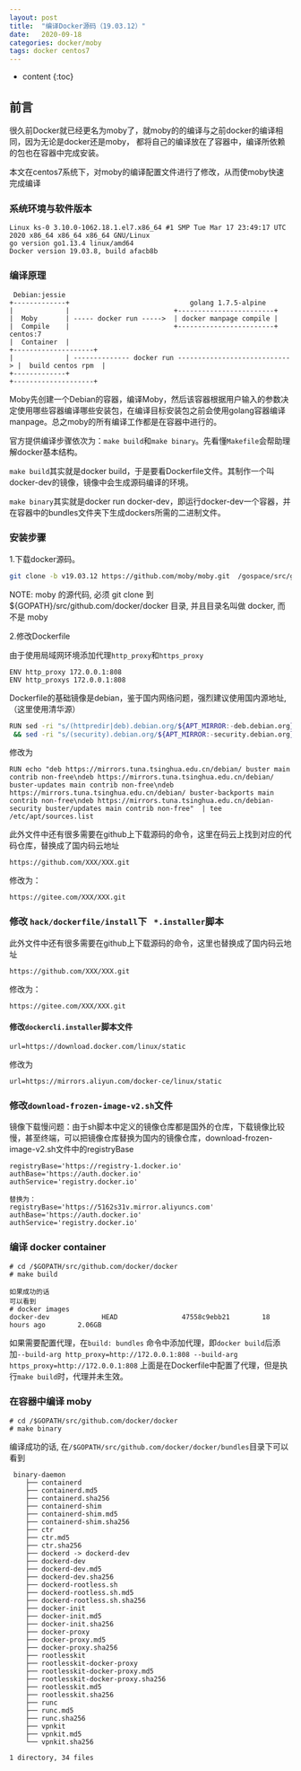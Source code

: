 ```yaml
---
layout: post
title:  "编译Docker源码（19.03.12）"
date:   2020-09-18
categories: docker/moby
tags: docker centos7
---
```


* content
{:toc}



## 前言

很久前Docker就已经更名为moby了，就moby的的编译与之前docker的编译相同，因为无论是docker还是moby，
都将自己的编译放在了容器中，编译所依赖的包也在容器中完成安装。

本文在centos7系统下，对moby的编译配置文件进行了修改，从而使moby快速完成编译


### 系统环境与软件版本

```properties
Linux ks-0 3.10.0-1062.18.1.el7.x86_64 #1 SMP Tue Mar 17 23:49:17 UTC 2020 x86_64 x86_64 x86_64 GNU/Linux
go version go1.13.4 linux/amd64
Docker version 19.03.8, build afacb8b
```
### 编译原理

```properties
 Debian:jessie
+-------------+                              golang 1.7.5-alpine
|             |                          +------------------------+ 
|  Moby       | ----- docker run ----->  | docker manpage compile |
|  Compile    |                          +------------------------+             centos:7
|  Container  |                                                         +--------------------+
|             | -------------- docker run ----------------------------> |  build centos rpm  |                           
+-------------+                                                         +--------------------+
```
Moby先创建一个Debian的容器，编译Moby，然后该容器根据用户输入的参数决定使用哪些容器编译哪些安装包，在编译目标安装包之前会使用golang容器编译manpage。总之moby的所有编译工作都是在容器中进行的。

官方提供编译步骤依次为：`make build`和`make binary`。先看懂`Makefile`会帮助理解docker基本结构。

`make build`其实就是docker build，于是要看Dockerfile文件。其制作一个叫docker-dev的镜像，镜像中会生成源码编译的环境。

`make binary`其实就是docker run docker-dev，即运行docker-dev一个容器，并在容器中的bundles文件夹下生成dockers所需的二进制文件。
### 安装步骤


1.下载docker源码。
```bash
git clone -b v19.03.12 https://github.com/moby/moby.git  /gospace/src/github.com/docker/docker 
```
NOTE: moby 的源代码, 必须 git clone 到  ${GOPATH}/src/github.com/docker/docker 目录, 并且目录名叫做 docker, 而不是 moby

2.修改Dockerfile

由于使用局域网环境添加代理`http_proxy`和`https_proxy`
```properties
ENV http_proxy 172.0.0.1:808
ENV http_proxys 172.0.0.1:808
```

Dockerfile的基础镜像是debian，鉴于国内网络问题，强烈建议使用国内源地址,（这里使用清华源）
```bash
RUN sed -ri "s/(httpredir|deb).debian.org/${APT_MIRROR:-deb.debian.org}/g" /etc/apt/sources.list \
 && sed -ri "s/(security).debian.org/${APT_MIRROR:-security.debian.org}/g" /etc/apt/sources.list
```
修改为
```properties
RUN echo "deb https://mirrors.tuna.tsinghua.edu.cn/debian/ buster main contrib non-free\ndeb https://mirrors.tuna.tsinghua.edu.cn/debian/ buster-updates main contrib non-free\ndeb https://mirrors.tuna.tsinghua.edu.cn/debian/ buster-backports main contrib non-free\ndeb https://mirrors.tuna.tsinghua.edu.cn/debian-security buster/updates main contrib non-free"  | tee /etc/apt/sources.list
```
此外文件中还有很多需要在github上下载源码的命令，这里在码云上找到对应的代码仓库，替换成了国内码云地址
```properties
https://github.com/XXX/XXX.git
```
修改为：
```properties
https://gitee.com/XXX/XXX.git
```


### 修改 `hack/dockerfile/install`下 ` *.installer`脚本

此外文件中还有很多需要在github上下载源码的命令，这里也替换成了国内码云地址
```properties
https://github.com/XXX/XXX.git
```
修改为：
```properties
https://gitee.com/XXX/XXX.git
```
#### 修改`dockercli.installer`脚本文件

```properties
url=https://download.docker.com/linux/static
```
修改为
```properties
url=https://mirrors.aliyun.com/docker-ce/linux/static
```

### 修改`download-frozen-image-v2.sh`文件

镜像下载慢问题：由于sh脚本中定义的镜像仓库都是国外的仓库，下载镜像比较慢，甚至终端，可以把镜像仓库替换为国内的镜像仓库，download-frozen-image-v2.sh文件中的registryBase
```
registryBase='https://registry-1.docker.io'
authBase='https://auth.docker.io'
authService='registry.docker.io'

替换为：
registryBase='https://5162s31v.mirror.aliyuncs.com'
authBase='https://auth.docker.io'
authService='registry.docker.io'
```
### 编译 docker container 

```properties
# cd /$GOPATH/src/github.com/docker/docker
# make build

如果成功的话
可以看到
# docker images
docker-dev             HEAD                47558c9ebb21        18 hours ago        2.06GB
```
如果需要配置代理，在`build: bundles` 命令中添加代理，即`docker build`后添加`--build-arg http_proxy=http://172.0.0.1:808 --build-arg https_proxy=http://172.0.0.1:808`
上面是在Dockerfile中配置了代理，但是执行`make build`时，代理并未生效。
### 在容器中编译 moby

```properties
# cd /$GOPATH/src/github.com/docker/docker
# make binary
```

编译成功的话, 在`/$GOPATH/src/github.com/docker/docker/bundles`目录下可以看到
```properties
 binary-daemon
    ├── containerd
    ├── containerd.md5
    ├── containerd.sha256
    ├── containerd-shim
    ├── containerd-shim.md5
    ├── containerd-shim.sha256
    ├── ctr
    ├── ctr.md5
    ├── ctr.sha256
    ├── dockerd -> dockerd-dev
    ├── dockerd-dev
    ├── dockerd-dev.md5
    ├── dockerd-dev.sha256
    ├── dockerd-rootless.sh
    ├── dockerd-rootless.sh.md5
    ├── dockerd-rootless.sh.sha256
    ├── docker-init
    ├── docker-init.md5
    ├── docker-init.sha256
    ├── docker-proxy
    ├── docker-proxy.md5
    ├── docker-proxy.sha256
    ├── rootlesskit
    ├── rootlesskit-docker-proxy
    ├── rootlesskit-docker-proxy.md5
    ├── rootlesskit-docker-proxy.sha256
    ├── rootlesskit.md5
    ├── rootlesskit.sha256
    ├── runc
    ├── runc.md5
    ├── runc.sha256
    ├── vpnkit
    ├── vpnkit.md5
    └── vpnkit.sha256

1 directory, 34 files

```